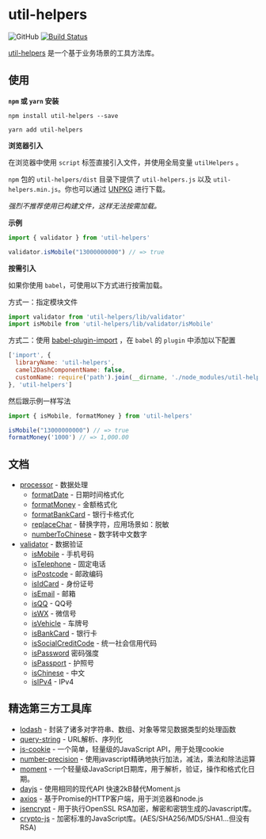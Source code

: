 # util-helpers

![GitHub](https://img.shields.io/github/license/doly-dev/util-helpers.svg)
[![Build Status](https://travis-ci.org/doly-dev/util-helpers.svg?branch=master)](https://travis-ci.org/doly-dev/util-helpers)

[util-helpers](https://doly-dev.github.io/util-helpers/index.html) 是一个基于业务场景的工具方法库。

## 使用

**`npm` 或 `yarn` 安装**

```shell
npm install util-helpers --save
```

```shell
yarn add util-helpers
```

**浏览器引入**

在浏览器中使用 `script` 标签直接引入文件，并使用全局变量 `utilHelpers` 。

`npm` 包的 `util-helpers/dist` 目录下提供了 `util-helpers.js` 以及 `util-helpers.min.js`。你也可以通过 [UNPKG](https://unpkg.com/util-helpers@latest/dist/) 进行下载。

*强烈不推荐使用已构建文件，这样无法按需加载。*

**示例**

```javascript
import { validator } from 'util-helpers'

validator.isMobile("13000000000") // => true
```

**按需引入**

如果你使用 `babel`，可使用以下方式进行按需加载。

方式一：指定模块文件

```javascript
import validator from 'util-helpers/lib/validator'
import isMobile from 'util-helpers/lib/validator/isMobile'
```

方式二：使用 [babel-plugin-import](https://github.com/ant-design/babel-plugin-import) ，在 `babel` 的 `plugin` 中添加以下配置

```javascript
['import', { 
  libraryName: 'util-helpers', 
  camel2DashComponentName: false,
  customName: require('path').join(__dirname, './node_modules/util-helpers/module-config.js')
}, 'util-helpers']
```

然后跟示例一样写法

```javascript
import { isMobile, formatMoney } from 'util-helpers'

isMobile("13000000000") // => true
formatMoney('1000') // => 1,000.00
```



## 文档

- [processor](https://doly-dev.github.io/util-helpers/module-processor.html) - 数据处理
    - [formatDate](https://doly-dev.github.io/util-helpers/module-processor_formatDate.html) - 日期时间格式化
    - [formatMoney](https://doly-dev.github.io/util-helpers/module-processor_formatMoney.html) - 金额格式化
    - [formatBankCard](https://doly-dev.github.io/util-helpers/module-processor_formatBankCard.html) - 银行卡格式化
    - [replaceChar](https://doly-dev.github.io/util-helpers/module-processor_replaceChar.html) - 替换字符，应用场景如：脱敏
    - [numberToChinese](https://doly-dev.github.io/util-helpers/module-processor_numberToChinese.html) - 数字转中文数字
- [validator](https://doly-dev.github.io/util-helpers/module-validator.html) - 数据验证
    - [isMobile](https://doly-dev.github.io/util-helpers/module-validator_isMobile.html) - 手机号码
    - [isTelephone](https://doly-dev.github.io/util-helpers/module-validator_isTelephone.html) - 固定电话
    - [isPostcode](https://doly-dev.github.io/util-helpers/module-validator_isPostcode.html) - 邮政编码
    - [isIdCard](https://doly-dev.github.io/util-helpers/module-validator_isIdCard.html) - 身份证号
    - [isEmail](https://doly-dev.github.io/util-helpers/module-validator_isEmail.html) - 邮箱
    - [isQQ](https://doly-dev.github.io/util-helpers/module-validator_isQQ.html) - QQ号
    - [isWX](https://doly-dev.github.io/util-helpers/module-validator_isWX.html) - 微信号
    - [isVehicle](https://doly-dev.github.io/util-helpers/module-validator_isVehicle.html) - 车牌号
    - [isBankCard](https://doly-dev.github.io/util-helpers/module-validator_isBankCard.html) - 银行卡
    - [isSocialCreditCode](https://doly-dev.github.io/util-helpers/module-validator_isSocialCreditCode.html) - 统一社会信用代码
    - [isPassword](https://doly-dev.github.io/util-helpers/module-validator_isPassword.html) 密码强度
    - [isPassport](https://doly-dev.github.io/util-helpers/module-validator_isPassport.html) - 护照号
    - [isChinese](https://doly-dev.github.io/util-helpers/module-validator_isChinese.html) - 中文
    - [isIPv4](https://doly-dev.github.io/util-helpers/module-validator_isIPv4.html) - IPv4

## 精选第三方工具库

- [lodash](https://www.npmjs.com/package/lodash) - 封装了诸多对字符串、数组、对象等常见数据类型的处理函数
- [query-string](https://www.npmjs.com/package/query-string) - URL解析、序列化
- [js-cookie](https://www.npmjs.com/package/js-cookie) - 一个简单，轻量级的JavaScript API，用于处理cookie
- [number-precision](https://www.npmjs.com/package/number-precision) - 使用javascript精确地执行加法，减法，乘法和除法运算
- [moment](https://www.npmjs.com/package/moment) - 一个轻量级JavaScript日期库，用于解析，验证，操作和格式化日期。
- [dayjs](https://www.npmjs.com/package/dayjs) - 使用相同的现代API 快速2kB替代Moment.js
- [axios](https://www.npmjs.com/package/axios) - 基于Promise的HTTP客户端，用于浏览器和node.js
- [jsencrypt](https://www.npmjs.com/package/jsencrypt) - 用于执行OpenSSL RSA加密，解密和密钥生成的Javascript库。
- [crypto-js](https://www.npmjs.com/package/crypto-js) - 加密标准的JavaScript库。(AES/SHA256/MD5/SHA1...但没有RSA)



